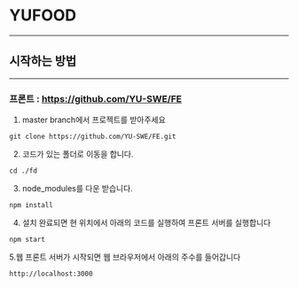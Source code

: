 # YUFOOD
***
## 시작하는 방법
***
### 프론트 : <https://github.com/YU-SWE/FE>
1.  master branch에서 프로젝트를 받아주세요
```angular2html
git clone https://github.com/YU-SWE/FE.git

```

2.  코드가 있는 폴더로 이동을 합니다.
```angular2html
cd ./fd
```

3. node_modules를 다운 받습니다.
```angular2html
npm install
```

4. 설치 완료되면 현 위치에서 아래의 코드를 실행하여 프론트 서버를 실행합니다
```angular2html
npm start
```

5.웹 프론트 서버가 시작되면 웹 브라우저에서 아래의 주수를 들어갑니다
```angular2html
http://localhost:3000
```